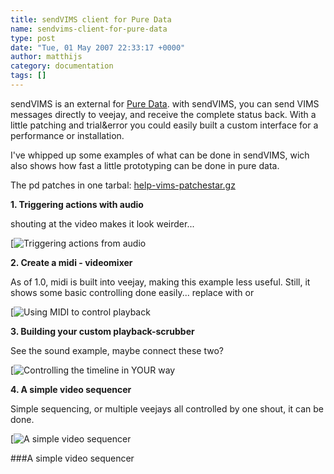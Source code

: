 ```yaml
---
title: sendVIMS client for Pure Data
name: sendvims-client-for-pure-data
type: post
date: "Tue, 01 May 2007 22:33:17 +0000"
author: matthijs
category: documentation
tags: []
---
```

sendVIMS is an external for [Pure Data](http://www.puredata.org). with sendVIMS, you can send VIMS messages directly to veejay, and receive the complete status back. With a little patching and trial&error you could easily built a custom interface for a performance or installation.  

I've whipped up some examples of what can be done in sendVIMS, wich also shows how fast a little prototyping can be done in pure data.  

The pd patches in one tarbal: [help-vims-patchestar.gz](/uploads/2007/05/help-vims-patchestar.gz "help-vims-patchestar.gz")  

**1. Triggering actions with audio**  

shouting at the video makes it look weirder...  

[![Triggering actions from audio](/uploads/2007/05/help-vims-audiotrigger.png "Triggering actions from audio")  

**2. Create a midi - videomixer**  

As of 1.0, midi is built into veejay, making this example less useful. Still, it shows some basic controlling done easily... replace <midi> with <joystick> or <extra mice>  

[![Using MIDI to control playback](/uploads/2007/05/help-vims-midi.png "Using MIDI to control playback")  

**3. Building your custom playback-scrubber**  

See the sound example, maybe connect these two?  

[![Controlling the timeline in YOUR way](/uploads/2007/05/help-vims-scrubbing.png "Controlling the timeline in YOUR way")  

**4. A simple video sequencer**  

Simple sequencing, or multiple veejays all controlled by one shout, it can be done.  

[![A simple video sequencer](/uploads/2007/05/help-vims-sequencer.png "A simple video sequencer")  


###A simple video sequencer
